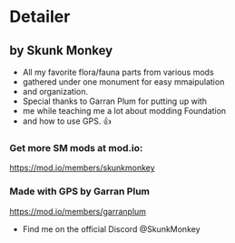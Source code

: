 # Detailer
## by Skunk Monkey

- All my favorite flora/fauna parts from various mods
- gathered under one monument for easy mmaipulation
- and organization.
- Special thanks to Garran Plum for putting up with
- me while teaching me a lot about modding Foundation
- and how to use GPS. :thumbsup:

### Get more SM mods at mod.io:
https://mod.io/members/skunkmonkey

### Made with GPS by Garran Plum
https://mod.io/members/garranplum

- Find me on the official Discord @SkunkMonkey